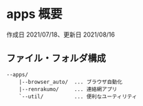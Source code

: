 # apps 概要

作成日 2021/07/18、更新日 2021/08/16

## ファイル・フォルダ構成

```text
--apps/
    |--browser_auto/  ... ブラウザ自動化
    |--renrakumo/     ... 連絡網アプリ
    `--util/          ... 便利なユーティリティ
```
